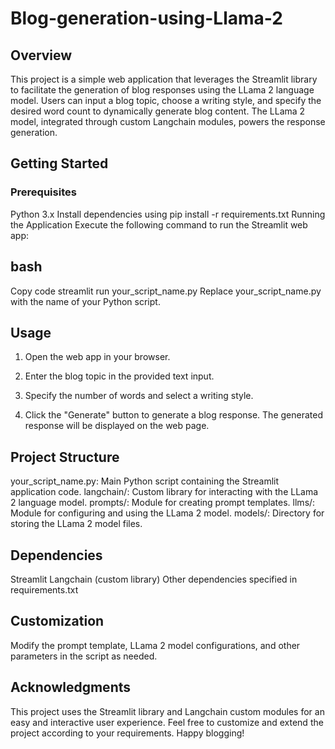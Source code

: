 # Blog-generation-using-Llama-2
## Overview
This project is a simple web application that leverages the Streamlit library to facilitate the generation of blog responses using the LLama 2 language model. Users can input a blog topic, choose a writing style, and specify the desired word count to dynamically generate blog content. The LLama 2 model, integrated through custom Langchain modules, powers the response generation.

## Getting Started
### Prerequisites
Python 3.x
Install dependencies using pip install -r requirements.txt
Running the Application
Execute the following command to run the Streamlit web app:

## bash
Copy code
streamlit run your_script_name.py
Replace your_script_name.py with the name of your Python script.

## Usage
1. Open the web app in your browser.

2. Enter the blog topic in the provided text input.

3. Specify the number of words and select a writing style.

4. Click the "Generate" button to generate a blog response.
The generated response will be displayed on the web page.
## Project Structure
your_script_name.py: Main Python script containing the Streamlit application code.
langchain/: Custom library for interacting with the LLama 2 language model.
prompts/: Module for creating prompt templates.
llms/: Module for configuring and using the LLama 2 model.
models/: Directory for storing the LLama 2 model files.
## Dependencies
Streamlit
Langchain (custom library)
Other dependencies specified in requirements.txt
## Customization
Modify the prompt template, LLama 2 model configurations, and other parameters in the script as needed.
## Acknowledgments
This project uses the Streamlit library and Langchain custom modules for an easy and interactive user experience.
Feel free to customize and extend the project according to your requirements. Happy blogging!
